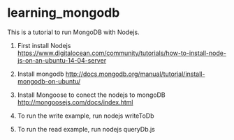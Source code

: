 # learning_mongodb
This is a tutorial to run MongoDB with Nodejs.

1. First install Nodejs
https://www.digitalocean.com/community/tutorials/how-to-install-node-js-on-an-ubuntu-14-04-server

2. Install mongodb
http://docs.mongodb.org/manual/tutorial/install-mongodb-on-ubuntu/

3. Install Mongoose to conect the nodejs to mongoDB
http://mongoosejs.com/docs/index.html

4. To run the write example, run nodejs writeToDb

4. To run the read example, run nodejs queryDb.js